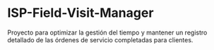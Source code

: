 # ISP-Field-Visit-Manager
Proyecto para optimizar la gestión del tiempo y mantener un registro detallado de las órdenes de servicio completadas para clientes.
